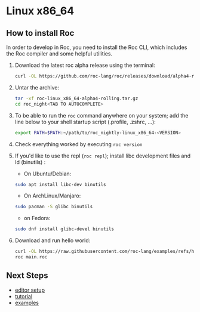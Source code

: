 # Linux x86_64

## How to install Roc

In order to develop in Roc, you need to install the Roc CLI,
which includes the Roc compiler and some helpful utilities.

1. Download the latest roc alpha release using the terminal:

    ```sh
    curl -OL https://github.com/roc-lang/roc/releases/download/alpha4-rolling/roc-linux_x86_64-alpha4-rolling.tar.gz
    ```

1. Untar the archive:

    ```sh
    tar -xf roc-linux_x86_64-alpha4-rolling.tar.gz
    cd roc_night<TAB TO AUTOCOMPLETE>
    ```

1. To be able to run the `roc` command anywhere on your system; add the line below to your shell startup script (.profile, .zshrc, ...):

    ```sh
    export PATH=$PATH:~/path/to/roc_nightly-linux_x86_64-<VERSION>
    ```

1. Check everything worked by executing `roc version`

1. If you'd like to use the repl (`roc repl`); install libc development files and ld (binutils) :
   - On Ubuntu/Debian:

    ```sh
    sudo apt install libc-dev binutils
    ```

   - On ArchLinux/Manjaro:

   ```sh
   sudo pacman -S glibc binutils
   ```

   - on Fedora:

   ```sh
   sudo dnf install glibc-devel binutils
   ```

1. Download and run hello world:

    ```sh
    curl -OL https://raw.githubusercontent.com/roc-lang/examples/refs/heads/main/examples/HelloWorld/main.roc
    roc main.roc
    ```

## Next Steps

- [editor setup](https://www.roc-lang.org/install#editor-extensions)
- [tutorial](https://www.roc-lang.org/tutorial)
- [examples](https://www.roc-lang.org/examples)
